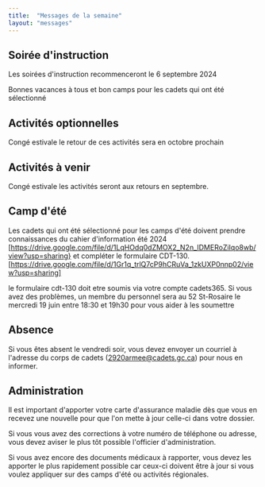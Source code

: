 ```yaml
---
title:  "Messages de la semaine"
layout: "messages"
---
```

 
## Soirée d'instruction 

Les soirées d'instruction recommenceront le 6 septembre 2024

Bonnes vacances à tous et bon camps pour les cadets qui ont été sélectionné

## Activités optionnelles

Congé estivale le retour de ces activités sera en octobre prochain

## Activités à venir

Congé estivale les activités seront aux retours en septembre.

## Camp d'été

Les cadets qui ont été sélectionné pour les camps d'été doivent prendre connaissances du cahier d'information été 2024 [https://drive.google.com/file/d/1LqHOdq0dZMOX2_N2n_IDMERoZiIqo8wb/view?usp=sharing} et compléter le formulaire CDT-130.[https://drive.google.com/file/d/1Gr1q_trlQ7cP9hCRuVa_1zkUXP0nnp02/view?usp=sharing]

le formulaire cdt-130 doit etre soumis via votre compte cadets365.  Si vous avez des problèmes, un membre du personnel sera au 52 St-Rosaire le mercredi 19 juin entre 18:30 et 19h30 pour vous aider à les soumettre


## Absence

Si vous êtes absent le vendredi soir, vous devez envoyer un courriel à l'adresse du corps de cadets (<2920armee@cadets.gc.ca>) pour nous en informer.

## Administration

Il est important d'apporter votre carte d'assurance maladie dès que vous en recevez une nouvelle pour que l'on mette à jour celle-ci dans votre dossier.

Si vous vous avez des corrections à votre numéro de téléphone ou adresse, vous devez aviser le plus tôt possible l'officier d'administration. 

Si vous avez encore des documents médicaux à rapporter, vous devez les apporter le plus rapidement possible car ceux-ci doivent être à jour si vous voulez appliquer sur des camps d'été ou activités régionales.

